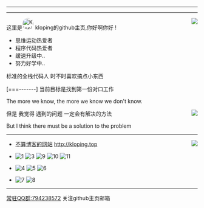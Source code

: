 <hr>
<hr>
<a title="stats"><img align="right" src="https://github-readme-stats.vercel.app/api?username=kloping&count_private=true&show_icons=true&theme=synthwave"/></a>

这里是<a href="http://github.com/Kloping"><img style='border-radius: 99px; width: 30px; height: 30px; display: inline' src="https://avatars.githubusercontent.com/u/87743020?v=4" alt="Kloping"></a>
kloping的github主页,你好啊你好 !

* 思维运动热爱者
* 程序代码热爱者
* 缓速升级中..
* 努力好学中..

标准的全栈代码人 时不时喜欢搞点小东西 

[===-------] 当前目标是找到第一份对口工作

The more we know, the more we know we don't know.

<a title="visitors"><img align="right" src="https://profile-counter.glitch.me/kloping/count.svg"/></a>

但是 我觉得 遇到的问题 一定会有解决的方法

But I think there must be a solution to the problem

<hr> 

<a title="Top Langs"><img align="right" src="https://github-readme-stats.vercel.app/api/top-langs/?username=kloping&exclude_repo=jekyll-TeXt-theme-template,kloping.github.io&layout=compact
&langs_count=6"/></a>

* [不算博客的网站](http://kloping.top/)  http://kloping.top

* ![1](https://img.shields.io/badge/-kotlin-FEE?style=flat-square&logo=kotlin&logoColor=55F)
  ![3](https://img.shields.io/badge/-java-FFFFFF?style=flat-square&logo=javase&logoColor=F00)
  ![9](https://img.shields.io/badge/-Python-555?style=flat-square&logo=Python&logoColor=FF9)
  ![10](https://img.shields.io/badge/-JavaScript-155?style=flat-square&logo=JavaScript&logoColor=F99)
  ![11](https://img.shields.io/badge/-TypeScript-155?style=flat-square&logo=TypeScript&logoColor=F19)
  
* ![4](https://img.shields.io/badge/-Linux-00000F?style=flat-square&logo=Linux&logoColor=fff)
  ![5](https://img.shields.io/badge/-Windows-0078D6?style=flat-square&logo=Windows)
  ![6](https://img.shields.io/badge/-Android-8FA?style=flat-square&logo=Android&logoColor=FFF)
  
* ![7](https://img.shields.io/badge/-MySQL-FFF?style=flat-square&logo=MySQL&logoColor=000)
  ![8](https://img.shields.io/badge/-Docker-2496ED?style=flat-square&logo=Docker&logoColor=fff)

<hr>

[常驻QQ群:794238572](https://jq.qq.com/?_wv=1027&k=uLNboJ5c) 关注github主页邮箱



